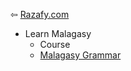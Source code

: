 ⇦ [Razafy.com](../../index.html)

- Learn Malagasy 
    * Course
    * [Malagasy Grammar](../nosy_malagasy/grammar.html)


